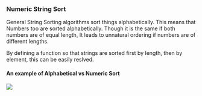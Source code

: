 ### Numeric String Sort

General String Sorting algorithms sort things alphabetically.
This means that Numbers too are sorted alphabetically.
Though it is the same if both numbers are of equal length, 
It leads to unnatural ordering if numbers are of different lengths.

By defining a function so that strings are sorted first by length, then by element, this can be easily reslved. 

#### An example of Alphabetical vs Numeric Sort
![](http://www.stoimen.com/blog/wp-content/uploads/2012/06/Natural-Sort.png)
